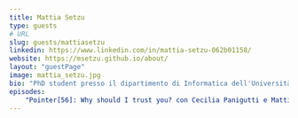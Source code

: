 ```yaml
---
title: Mattia Setzu
type: guests
# URL
slug: guests/mattiasetzu
linkedin: https://www.linkedin.com/in/mattia-setzu-062b01158/
website: https://msetzu.github.io/about/
layout: "guestPage"
image: mattia_setzu.jpg
bio: "PhD student presso il dipartimento di Informatica dell'Università di Pisa"
episodes: 
    "Pointer[56]: Why should I trust you? con Cecilia Panigutti e Mattia Setzu": "/p/pointer56-why-should-i-trust-you-con-cecilia-panigutti-e-mattia-setzu/"
---
```


